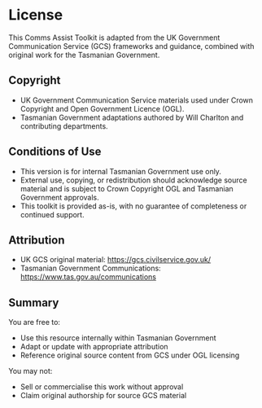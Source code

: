 # License

This Comms Assist Toolkit is adapted from the UK Government Communication Service (GCS) frameworks and guidance, combined with original work for the Tasmanian Government.

## Copyright

- UK Government Communication Service materials used under Crown Copyright and Open Government Licence (OGL).
- Tasmanian Government adaptations authored by Will Charlton and contributing departments.

## Conditions of Use

- This version is for internal Tasmanian Government use only.
- External use, copying, or redistribution should acknowledge source material and is subject to Crown Copyright OGL and Tasmanian Government approvals.
- This toolkit is provided as-is, with no guarantee of completeness or continued support.

## Attribution

- UK GCS original material: https://gcs.civilservice.gov.uk/
- Tasmanian Government Communications: https://www.tas.gov.au/communications

## Summary

You are free to:
- Use this resource internally within Tasmanian Government
- Adapt or update with appropriate attribution
- Reference original source content from GCS under OGL licensing

You may not:
- Sell or commercialise this work without approval
- Claim original authorship for source GCS material

